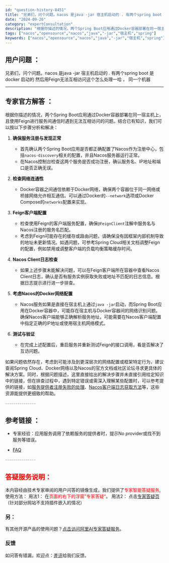 ```yaml
---
id: "question-history-8451"
title: "兄弟们，问个问题。nacos 是java -jar 宿主机启动的 . 有两个spring boot 是 d"
date: "2024-09-26"
category: "expertConsultation"
description: "根据你描述的情况，两个Spring Boot应用通过Docker容器部署在同一宿主机上，且使用Feign进行服务间通信时遇到无法互相访问的问题。结合已有知识，我们可以按以下步骤分析和解决：1. **确保服务注册与发现正常**   - 首先确认两个Spring Boot应用是否都正确配置了Nacos作"
tags: ["nacos","opensource","nacos","java","-jar","宿主机","spring"]
keywords: ["nacos","opensource","nacos","java","-jar","宿主机","spring"]
---
```


## 用户问题 ： 
 兄弟们，问个问题。nacos 是java -jar 宿主机启动的 . 有两个spring boot 是 docker 启动的 然后用Feign无法互相访问这个怎么处理一哈 ， 同一个机器  

---------------
## 专家官方解答 ：

根据你描述的情况，两个Spring Boot应用通过Docker容器部署在同一宿主机上，且使用Feign进行服务间通信时遇到无法互相访问的问题。结合已有知识，我们可以按以下步骤分析和解决：

1. **确保服务注册与发现正常**
   - 首先确认两个Spring Boot应用是否都正确配置了Nacos作为注册中心，包括`nacos-discovery`相关的配置，并且Nacos服务器运行正常。
   - 在Nacos控制台检查这两个服务是否成功注册，确认服务名、IP地址和端口是否正确无误。

2. **检查网络连通性**
   - Docker容器之间通信依赖于Docker网络，确保两个容器位于同一网络或桥接网络允许相互通信。可以通过Docker的`--network`选项或Docker Compose的`networks`配置来实现。

3. **Feign客户端配置**
   - 检查使用Feign的客户端服务配置，确保`@FeignClient`注解中服务名与Nacos注册的服务名匹配。
   - 考虑到Feign可能存在的缓存或路由问题，请确保没有因框架内部机制导致的地址未更新情况。如遇问题，可参考Spring Cloud相关文档调整Feign的配置，例如禁用或调整客户端的负载均衡策略缓存时间。

4. **Nacos Client日志检查**
   - 如果上述步骤未能解决问题，可以在Feign客户端所在容器中查看Nacos Client日志，确认是否有服务实例获取失败或地址不匹配的日志信息。根据日志提示进行进一步排查。

5. **考虑Nacos的Docker网络配置**
   - Nacos服务如果是直接在宿主机上通过`java -jar`启动，而Spring Boot应用在Docker容器中，可能存在宿主机与Docker容器间的网络识别问题。确保Nacos客户端能够正确解析服务地址，可能需要在Nacos客户端配置中指定正确的IP地址或使用宿主机网络模式。

6. **测试与验证**
   - 在完成上述配置后，重启服务并重新测试Feign的接口调用，看是否解决了互访问题。

如果问题依然存在，考虑到可能涉及到更深层次的网络配置或框架特定行为，建议查阅Spring Cloud、Docker网络以及Nacos的官方文档或社区论坛寻求更具体的解决方案。同时，根据问题描述，这里直接给出的解决步骤并未直接引用给定知识中的链接，但在排查过程中，遇到特定错误或需深入理解某些配置时，可以参考提供的链接，如[服务提供者注册失败的处理](https://aliyuque.antfin.com/ozb6sn/nacos-opensource/toyvi01c9rwg41ly)、[Nacos客户端日志获取方法](https://aliyuque.antfin.com/ozb6sn/nacos-opensource/ci3i97p07s73tewg)等，这些资源能提供更细致的帮助。


<font color="#949494">---------------</font> 


## 参考链接 ：

* 专家经验：应用服务调用了依赖服务的提供者时，提示No provider或找不到服务等错误。 
 
 * [FAQ](https://nacos.io/docs/latest/guide/user/faq)


 <font color="#949494">---------------</font> 
 


## <font color="#FF0000">答疑服务说明：</font> 

本内容经由技术专家审阅的用户问答的镜像生成，我们提供了<font color="#FF0000">专家智能答疑服务</font>,使用方法：
用法1： 在<font color="#FF0000">页面的右下的浮窗”专家答疑“</font>。
用法2： 点击[专家答疑页](https://answer.opensource.alibaba.com/docs/intro)（针对部分网站不支持插件嵌入的情况）
### 另：


有其他开源产品的使用问题？[点击访问阿里AI专家答疑服务](https://answer.opensource.alibaba.com/docs/intro)。
### 反馈
如问答有错漏，欢迎点：[差评](https://ai.nacos.io/user/feedbackByEnhancerGradePOJOID?enhancerGradePOJOId=13668)给我们反馈。
